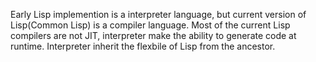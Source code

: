 Early Lisp implemention is a interpreter language, but current version of Lisp(Common Lisp) is a compiler language. Most of the current Lisp compilers are not JIT, interpreter make the ability to generate code at runtime. Interpreter inherit the flexbile of Lisp from the ancestor. 